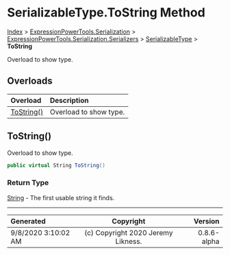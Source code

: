 ﻿# SerializableType.ToString Method

[Index](../index.md) > [ExpressionPowerTools.Serialization](ExpressionPowerTools.Serialization.a.md) > [ExpressionPowerTools.Serialization.Serializers](ExpressionPowerTools.Serialization.Serializers.n.md) > [SerializableType](ExpressionPowerTools.Serialization.Serializers.SerializableType.cs.md) > **ToString**

Overload to show type.

## Overloads

| Overload | Description |
| :-- | :-- |
| [ToString()](#tostring) | Overload to show type. |
## ToString()

Overload to show type.

```csharp
public virtual String ToString()
```

### Return Type

 [String](https://docs.microsoft.com/dotnet/api/system.string)  - The first usable string it finds.



---

| Generated | Copyright | Version |
| :-- | :-: | --: |
| 9/8/2020 3:10:02 AM | (c) Copyright 2020 Jeremy Likness. | 0.8.6-alpha |
